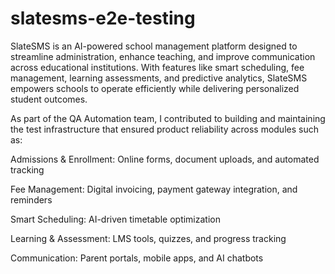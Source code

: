 # slatesms-e2e-testing

SlateSMS is an AI-powered school management platform designed to streamline administration, enhance teaching, and improve communication across educational institutions. With features like smart scheduling, fee management, learning assessments, and predictive analytics, SlateSMS empowers schools to operate efficiently while delivering personalized student outcomes.

As part of the QA Automation team, I contributed to building and maintaining the test infrastructure that ensured product reliability across modules such as:

Admissions & Enrollment: Online forms, document uploads, and automated tracking

Fee Management: Digital invoicing, payment gateway integration, and reminders

Smart Scheduling: AI-driven timetable optimization

Learning & Assessment: LMS tools, quizzes, and progress tracking

Communication: Parent portals, mobile apps, and AI chatbots
